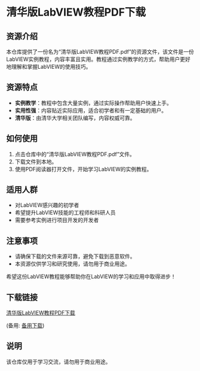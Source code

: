 # 清华版LabVIEW教程PDF下载

## 资源介绍

本仓库提供了一份名为“清华版LabVIEW教程PDF.pdf”的资源文件，该文件是一份LabVIEW实例教程，内容丰富且实用。教程通过实例教学的方式，帮助用户更好地理解和掌握LabVIEW的使用技巧。

## 资源特点

- **实例教学**：教程中包含大量实例，通过实际操作帮助用户快速上手。
- **实用性强**：内容贴近实际应用，适合初学者和有一定基础的用户。
- **清华版**：由清华大学相关团队编写，内容权威可靠。

## 如何使用

1. 点击仓库中的“清华版LabVIEW教程PDF.pdf”文件。
2. 下载文件到本地。
3. 使用PDF阅读器打开文件，开始学习LabVIEW的实例教程。

## 适用人群

- 对LabVIEW感兴趣的初学者
- 希望提升LabVIEW技能的工程师和科研人员
- 需要参考实例进行项目开发的开发者

## 注意事项

- 请确保下载的文件来源可靠，避免下载到恶意软件。
- 本资源仅供学习和研究使用，请勿用于商业用途。

希望这份LabVIEW教程能够帮助你在LabVIEW的学习和应用中取得进步！

## 下载链接
[清华版LabVIEW教程PDF下载](https://pan.quark.cn/s/d6627970e92c) 

(备用: [备用下载](https://pan.baidu.com/s/1ZgQC4LCeBP15npSCWxHiGQ?pwd=1234))

## 说明

该仓库仅用于学习交流，请勿用于商业用途。
